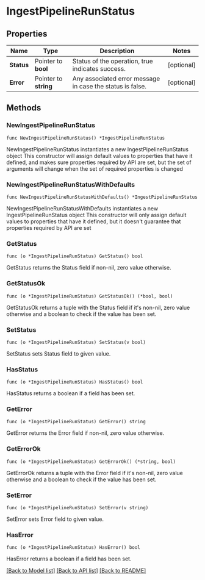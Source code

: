 # IngestPipelineRunStatus

## Properties

Name | Type | Description | Notes
------------ | ------------- | ------------- | -------------
**Status** | Pointer to **bool** | Status of the operation, true indicates success. | [optional] 
**Error** | Pointer to **string** | Any associated error message in case the status is false. | [optional] 

## Methods

### NewIngestPipelineRunStatus

`func NewIngestPipelineRunStatus() *IngestPipelineRunStatus`

NewIngestPipelineRunStatus instantiates a new IngestPipelineRunStatus object
This constructor will assign default values to properties that have it defined,
and makes sure properties required by API are set, but the set of arguments
will change when the set of required properties is changed

### NewIngestPipelineRunStatusWithDefaults

`func NewIngestPipelineRunStatusWithDefaults() *IngestPipelineRunStatus`

NewIngestPipelineRunStatusWithDefaults instantiates a new IngestPipelineRunStatus object
This constructor will only assign default values to properties that have it defined,
but it doesn't guarantee that properties required by API are set

### GetStatus

`func (o *IngestPipelineRunStatus) GetStatus() bool`

GetStatus returns the Status field if non-nil, zero value otherwise.

### GetStatusOk

`func (o *IngestPipelineRunStatus) GetStatusOk() (*bool, bool)`

GetStatusOk returns a tuple with the Status field if it's non-nil, zero value otherwise
and a boolean to check if the value has been set.

### SetStatus

`func (o *IngestPipelineRunStatus) SetStatus(v bool)`

SetStatus sets Status field to given value.

### HasStatus

`func (o *IngestPipelineRunStatus) HasStatus() bool`

HasStatus returns a boolean if a field has been set.

### GetError

`func (o *IngestPipelineRunStatus) GetError() string`

GetError returns the Error field if non-nil, zero value otherwise.

### GetErrorOk

`func (o *IngestPipelineRunStatus) GetErrorOk() (*string, bool)`

GetErrorOk returns a tuple with the Error field if it's non-nil, zero value otherwise
and a boolean to check if the value has been set.

### SetError

`func (o *IngestPipelineRunStatus) SetError(v string)`

SetError sets Error field to given value.

### HasError

`func (o *IngestPipelineRunStatus) HasError() bool`

HasError returns a boolean if a field has been set.


[[Back to Model list]](../README.md#documentation-for-models) [[Back to API list]](../README.md#documentation-for-api-endpoints) [[Back to README]](../README.md)


